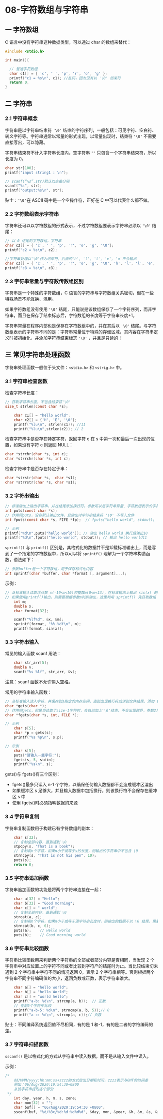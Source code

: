 # 08-字符数组与字符串

## 一 字符数组

C 语言中没有字符串这种数据类型，可以通过 char 的数组来替代：

```c++
#include <stdio.h>

int main(){

  // 普通字符数组
  char c1[] = { 'c', ' ', 'p', 'r', 'o', 'g' };
  printf("c1 = %s\n", c1); //乱码，因为没有以 '\0' 结束符
  return 0;
}
```

## 二 字符串

### 2.1 字符串概念

字符串是以字符串结束符 `'\0'` 结束的字符序列，一般包括：可见字符、空白符、转义字符等。字符串通常以常量的形式出现，以常量出现时，结束符 `'\0'` 不需要直接写出，可以隐藏。

字符串结束符不计入字符串长度内，空字符串 `""` 只包含一个字符串结束符，所以长度为 0。

```c++
char str[100];
printf("input string1 : \n");

// scanf(“%s”,str)默认以空格分隔
scanf("%s", str);
printf("output:%s\n", str);
```

贴士：`'\0'`在 ASCII 码中是一个空操作符，正好在 C 中可以代表什么都不做。

### 2.2 字符数组表示字符串

字符串还可以以字符数组的形式表示，不过字符数组要表示字符串必须以 `'\0'` 结尾：

```c
// 以 0 结尾的字符数组，字符串
char c2[] = { 'c', ' ', 'p', 'r', 'o', 'g', '\0'};
printf("c2 = %s\n", c2);

//字符串处理以'\0'作为结束符，后面的'h', 'l', 'l', 'e', 'o'不会输出
char c3[] = { 'c', ' ', 'p', 'r', 'o', 'g', '\0', 'h', 'l', 'l', 'e', 'o', '\0'};
printf("c3 = %s\n", c3);
```

### 2.3 字符串常量与字符数传数组区别

字符串是一个特殊的字符数组，C 语言的字符串与字符数组关系密切，但在一些特殊场景不能互换、混用。

如果字符数组没有使用 `'\0'` 结尾，只能说是该数组保存了一个字符序列，而非字符串，而且在保存了结束标志后，字符数组的长度等于字符串长度+1。

字符串常量在程序内部也是保存在字符数组中的，并在其后以 `'\0'` 结尾。与字符数组表示的字符串不同的是：字符串常量位于特殊的存储区域，其内容在字符串定义时被初始化，并添加字符串结束标志 `'\0'` ，并且是只读的！

## 三 常见字符串处理函数

字符串处理函数一般位于头文件：`<stdio.h>` 和 `<strig.h>` 中。

### 3.1 字符串检查函数

检查字符串长度：

```c
// 获取字符串长度，不包含结束符'\0'
size_t strlen(const char *s);

    char c1[] = "hello world";
    char c2[] = {'H', 'E', '\0'};
    printf("%lu\n", strlen(c1)); //11
    printf("%lu\n",strlen(c2)); // 2
```

检查字符串中是否存在特定字符，返回字符 c 在 s 中第一次和最后一次出现的位置，如果没有字符 c 则返回 NULL：

```c
char *strchr(char *s, int c);
char *strrchr(char *s, int c);
```

检查字符串中是否存在特定子串：

```c
char *strstr(char *s,  char *s1);
char *strrstr(char *s, char *s1);
```

### 3.2 字符串输出

```c
// 标准输出上输出字符串，并在结尾添加换行符，参数可以是字符串常量、字符数组表示的字符串
int puts(const char *s);
// 作用同puts，没有默认输出文件，且输出时字符串结束符 '\0' 不写入文件
int fputs(const char *s, FIFE *fp);  // fputs("hello world", stdout);

// 示例
printf("%d\n",puts("hello world")); // 输出 hello world 换行后输出10
printf("%d\n",fputs("hello world", stdout)); // 输出 hello world11
```

`sprintf()` 与 `printf()` 区别是，其格式化的数据并不是卸载标准输出上，而是写到了一个指定的字符数组中，所以可以将 `sprintf()` 理解为一个字符串构造函数，语法如下：

```c
// 参数buffer是一个字符数组，用于保存格式化内容
int sprintf(char *buffer, char *format [, argument]...);
```

示例：

```c
// 从标准输入读取浮点数 x(-10<x<10)和整数m(0<m<13)，在标准输出上输出 sin(x) 的值，保留小数点后m位数字。
// 如果使用printf()输出，则需要根据参数m判断输出，这里利用 sprintf() 先获取数组
    int m;
    double x;
    char format[32];

    scanf("%lf%d", &x, &m);
    sprintf(format, "%%.%df\n", m);
    printf(format, sin(x));
```

### 3.3 字符串输入

常见的输入函数 scanf 用法：

```c
    char str_arr[5];
    double v;
    scanf("%s %lf", str_arr, &v);
```

注意：scanf 函数不允许输入空格。

常用的字符串输入函数：

```c
// 从标准输入读入字符，并保存到s指定的内存空间，直到出现换行符或读到文件结尾，添加 \0 并返回字符串的起始地址
char *gets(char *);
// 作用同gets，但是当读取了size-1字符时，会自动加上'\0'结束，不会出现越界，参数2为字符数组长度
char *fgets(char *s, int, FILE *);

// 示例
    char s[5];
    char *p = gets(s);
    printf("%s %p\n", s,p);

// 示例
    char s[5];
    puts("请输入一些字符:");
    fgets(s, 5, stdin);
    printf("%s\n", s);
```

gets()与 fgets()有三个区别：

- fgets()最多只读入 n-1 个字符，以确保任何输入数据都不会造成缓冲区溢出
- 如果缓冲区 s 足够大，并且输入数据中包括换行，则该换行符不会保存在缓冲区 s 中
- 使用 fgets()时必须指明数据的来源

### 3.4 字符串复制

字符串复制函数用于构建已有字符数组的副本：

```c
    char s[32];
    // 复制全部内容，直到遇到 \0
    stpcpy(s, "That is a book");
    // 复制前n个字符，如果n小于或等于s的长度，则输出的字符串中不包含 \0
    strncpy(s, "That is not his pen", 10);
    puts(s);
    return 0;
```

### 3.5 字符串追加函数

字符串追加函数的功能是将两个字符串连接在一起：

```c
    char a[32] = "Hello";
    char b[32] = "Good morning";
    char c[] = " world";
    // 复制全部内容，直到遇到 \0
    strcat(a, c);
    // 复制前n个字符，如果n小于或等于源字符串长度时，则输出的数据不以 \0 结尾，需要自己手动拼接
    strncat(b, c, 6);
    puts(a);    // Hello world
    puts(b);    // Good morning world
```

### 3.6 字符串比较函数

字符串比较函数用来判断两个字符串的全部或者部分内容是否相同，当发现 2 个字符串中对应位置上的字符不同或者比较到字符产的结尾时为止。当比较结束切未遇到 2 个字符串中字符不同的情况返回 0，表示 2 个字符串相等。否则根据两个字符串不同字符编码值的大小，返回负数或正数，表示字符串谁大。

```c
    char a[] = "hello world";
    char b[] = "hello World";
    char c[] = "world hello";
    printf("a-b: %d\n", strcmp(a, b));  // 正数
    // 在前5个字符中比较
    printf("a-b-5: %d\n", strncmp(a, b, 5));// 0
    printf("a-c: %d\n", strcmp(a, c));// 负数
```

贴士：不同编译系统返回值不尽相同，有的是 1 和-1，有的是二者的字符编码的差。

### 3.7 字符串扫描函数

`sscanf()` 是以格式化的方式从字符串中读入数据，而不是从输入文件中读入。

示例：

```c
/*
    dd/MMM/yyyy:hh:mm:ss+zzzz的方式给出日期和时间，zzzz表示与GMT的时间差
    例如：06/Aug/2020:19:54:30+0800
    从该字符串提取各个部分
 */
    int day, year, h, m, s, zone;
    char mon[32] = "";
    char buf[] = "06/Aug/2020:19:54:30 +0800";
    sscanf(buf, "%d/%3c/%d:%d:%d%d%d", &day, mon, &year, &h, &m, &s, &zone);
```
